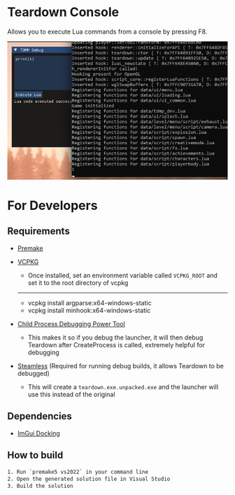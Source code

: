 # Teardown Console
Allows you to execute Lua commands from a console by pressing F8.

![](images/image.png)

# For Developers

## Requirements
- [Premake](https://premake.github.io/)
- [VCPKG](https://vcpkg.io/en/)
  - Once installed, set an environment variable called `VCPKG_ROOT` and set it to the root directory of vcpkg
  -----------------------------------------------------------------
  - vcpkg install argparse:x64-windows-static
  - vcpkg install minhook:x64-windows-static

- [Child Process Debugging Power Tool](https://marketplace.visualstudio.com/items?itemName=vsdbgplat.MicrosoftChildProcessDebuggingPowerTool)
  - This makes it so if you debug the launcher, it will then debug Teardown after CreateProcess is called, extremely helpful for debugging

- [Steamless](https://github.com/atom0s/Steamless/releases) (Required for running debug builds, it allows Teardown to be debugged)
  - This will create a `teardown.exe.unpacked.exe` and the launcher will use this instead of the original

## Dependencies
- [ImGui Docking](https://github.com/ocornut/imgui/tree/docking)

## How to build
```
1. Run `premake5 vs2022` in your command line
2. Open the generated solution file in Visual Studio
3. Build the solution
```